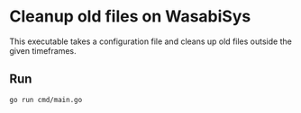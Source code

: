 # Cleanup old files on WasabiSys

This executable takes a configuration file and cleans up old files outside the given timeframes.

## Run
`go run cmd/main.go`